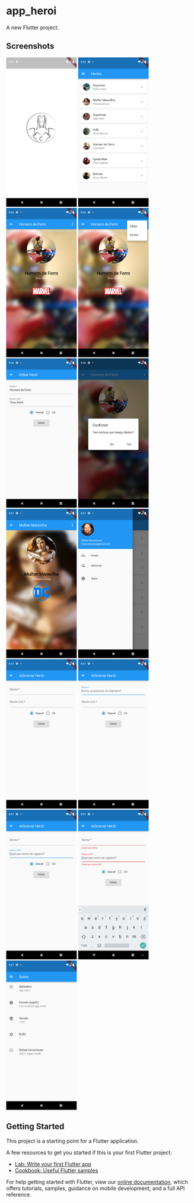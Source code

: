 # app_heroi

A new Flutter project.

## Screenshots
<img src="/screenshots/Screenshot_1649193177.png" style="width:190px" /> <img src="/screenshots/Screenshot_1649193183.png" style="width:190px" />
<img src="/screenshots/Screenshot_1649193368.png" style="width:190px" />
<img src="/screenshots/Screenshot_1649193385.png" style="width:190px" />
<img src="/screenshots/Screenshot_1649193392.png" style="width:190px" />
<img src="/screenshots/Screenshot_1649193405.png" style="width:190px" />
<img src="/screenshots/Screenshot_1649193423.png" style="width:190px" />
<img src="/screenshots/Screenshot_1649193443.png" style="width:190px" />
<img src="/screenshots/Screenshot_1649193448.png" style="width:190px" />
<img src="/screenshots/Screenshot_1649193453.png" style="width:190px" />
<img src="/screenshots/Screenshot_1649193457.png" style="width:190px" />
<img src="/screenshots/Screenshot_1649193464.png" style="width:190px" />
<img src="/screenshots/Screenshot_1649193473.png" style="width:190px" />

## Getting Started

This project is a starting point for a Flutter application.

A few resources to get you started if this is your first Flutter project:

- [Lab: Write your first Flutter app](https://flutter.dev/docs/get-started/codelab)
- [Cookbook: Useful Flutter samples](https://flutter.dev/docs/cookbook)

For help getting started with Flutter, view our
[online documentation](https://flutter.dev/docs), which offers tutorials,
samples, guidance on mobile development, and a full API reference.
